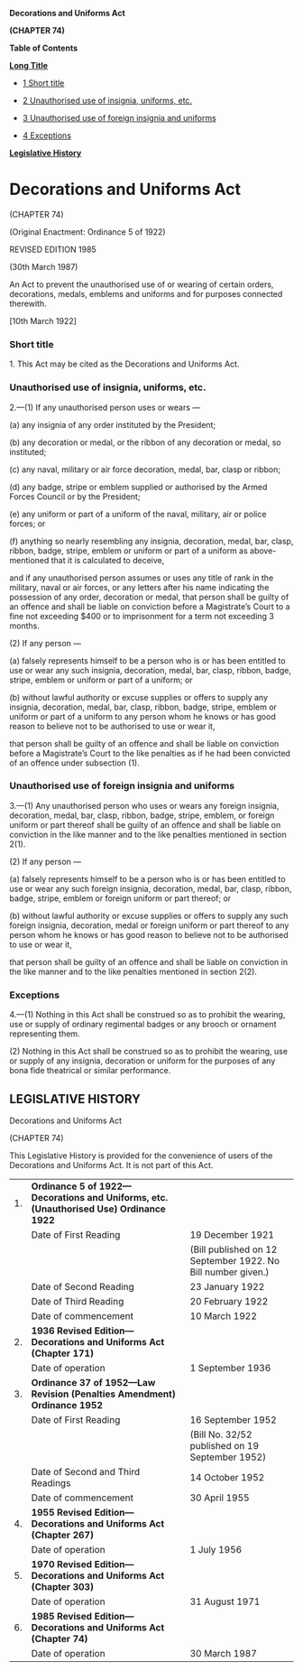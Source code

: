**Decorations and Uniforms Act**

**(CHAPTER 74)**

**Table of Contents**

[**Long Title**](#Decorations-and-Uniforms-Act)

- [1 Short title](#Short-title)

- [2 Unauthorised use of insignia, uniforms, etc.](#Unauthorised-use-of-insignia-uniforms-etc)

- [3 Unauthorised use of foreign insignia and uniforms](#Unauthorised-use-of-foreign-insignia-and-uniforms)

- [4 Exceptions](#Exceptions)

[**Legislative History**](#Legislative-History)

# Decorations and Uniforms Act

(CHAPTER 74)

(Original Enactment: Ordinance 5 of 1922)

REVISED EDITION 1985

(30th March 1987)

An Act to prevent the unauthorised use of or wearing of certain orders, decorations, medals, emblems and uniforms and for purposes connected therewith.

[10th March 1922]

### Short title

1\. This Act may be cited as the Decorations and Uniforms Act.

### Unauthorised use of insignia, uniforms, etc.

2\.—(1) If any unauthorised person uses or wears —

(a) any insignia of any order instituted by the President;

(b) any decoration or medal, or the ribbon of any decoration or medal, so instituted;

(c) any naval, military or air force decoration, medal, bar, clasp or ribbon;

(d) any badge, stripe or emblem supplied or authorised by the Armed Forces Council or by the President;

(e) any uniform or part of a uniform of the naval, military, air or police forces; or

(f) anything so nearly resembling any insignia, decoration, medal, bar, clasp, ribbon, badge, stripe, emblem or uniform or part of a uniform as above-mentioned that it is calculated to deceive,

and if any unauthorised person assumes or uses any title of rank in the military, naval or air forces, or any letters after his name indicating the possession of any order, decoration or medal, that person shall be guilty of an offence and shall be liable on conviction before a Magistrate’s Court to a fine not exceeding $400 or to imprisonment for a term not exceeding 3 months.

(2) If any person —

(a) falsely represents himself to be a person who is or has been entitled to use or wear any such insignia, decoration, medal, bar, clasp, ribbon, badge, stripe, emblem or uniform or part of a uniform; or

(b) without lawful authority or excuse supplies or offers to supply any insignia, decoration, medal, bar, clasp, ribbon, badge, stripe, emblem or uniform or part of a uniform to any person whom he knows or has good reason to believe not to be authorised to use or wear it,

that person shall be guilty of an offence and shall be liable on conviction before a Magistrate’s Court to the like penalties as if he had been convicted of an offence under subsection (1).

### Unauthorised use of foreign insignia and uniforms

3\.—(1) Any unauthorised person who uses or wears any foreign insignia, decoration, medal, bar, clasp, ribbon, badge, stripe, emblem, or foreign uniform or part thereof shall be guilty of an offence and shall be liable on conviction in the like manner and to the like penalties mentioned in section 2(1).

(2) If any person —

(a) falsely represents himself to be a person who is or has been entitled to use or wear any such foreign insignia, decoration, medal, bar, clasp, ribbon, badge, stripe, emblem or foreign uniform or part thereof; or

(b) without lawful authority or excuse supplies or offers to supply any such foreign insignia, decoration, medal or foreign uniform or part thereof to any person whom he knows or has good reason to believe not to be authorised to use or wear it,

that person shall be guilty of an offence and shall be liable on conviction in the like manner and to the like penalties mentioned in section 2(2).

### Exceptions

4\.—(1) Nothing in this Act shall be construed so as to prohibit the wearing, use or supply of ordinary regimental badges or any brooch or ornament representing them.

(2) Nothing in this Act shall be construed so as to prohibit the wearing, use or supply of any insignia, decoration or uniform for the purposes of any bona fide theatrical or similar performance.

## LEGISLATIVE HISTORY

Decorations and Uniforms Act

(CHAPTER 74)

This Legislative History is provided for the convenience of users of the Decorations and Uniforms Act. It is not part of this Act.

||||
|:-|:-|:-|
|1.|**Ordinance 5 of 1922—Decorations and Uniforms, etc. (Unauthorised Use) Ordinance 1922**|
||Date of First Reading|19 December 1921|
|||(Bill published on 12 September 1922. No Bill number given.)|
||Date of Second Reading|23 January 1922|
||Date of Third Reading|20 February 1922|
||Date of commencement|10 March 1922|
|2.|**1936 Revised Edition—Decorations and Uniforms Act (Chapter 171)**|
||Date of operation|1 September 1936|
|3.|**Ordinance 37 of 1952—Law Revision (Penalties Amendment) Ordinance 1952**|
||Date of First Reading|16 September 1952|
|||(Bill No. 32/52 published on 19 September 1952)|
||Date of Second and Third Readings|14 October 1952|
||Date of commencement|30 April 1955|
|4.|**1955 Revised Edition—Decorations and Uniforms Act (Chapter 267)**|
||Date of operation|1 July 1956|
|5.|**1970 Revised Edition—Decorations and Uniforms Act (Chapter 303)**|
||Date of operation|31 August 1971|
|6.|**1985 Revised Edition—Decorations and Uniforms Act (Chapter 74)**|
||Date of operation|30 March 1987|
